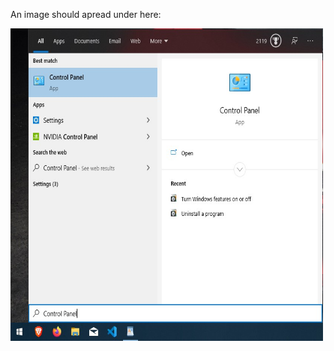 An image should apread under here:

<img src="https://github.com/8bitNrd/8bitnrd.github.io/blob/master/Pages/Enable%20Hyper-V/img/controlPanel.jpg" width="500" height="500">
